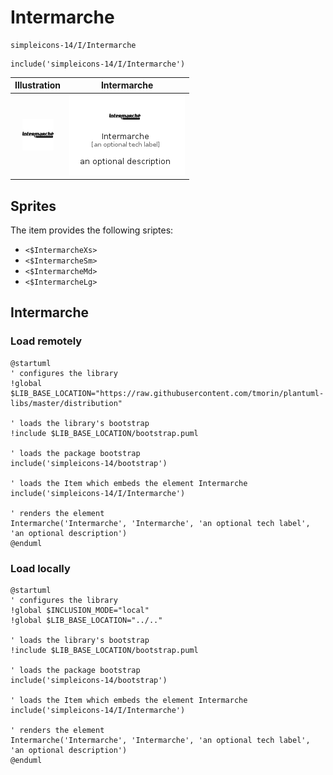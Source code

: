 # Intermarche


```text
simpleicons-14/I/Intermarche
```

```text
include('simpleicons-14/I/Intermarche')
```



| Illustration | Intermarche |
| :---: | :---: |
| ![illustration for Illustration](../../simpleicons-14/I/Intermarche.png) | ![illustration for Intermarche](../../simpleicons-14/I/Intermarche.Local.png) |



## Sprites
The item provides the following sriptes:

- `<$IntermarcheXs>`
- `<$IntermarcheSm>`
- `<$IntermarcheMd>`
- `<$IntermarcheLg>`





## Intermarche

### Load remotely
```plantuml
@startuml
' configures the library
!global $LIB_BASE_LOCATION="https://raw.githubusercontent.com/tmorin/plantuml-libs/master/distribution"

' loads the library's bootstrap
!include $LIB_BASE_LOCATION/bootstrap.puml

' loads the package bootstrap
include('simpleicons-14/bootstrap')

' loads the Item which embeds the element Intermarche
include('simpleicons-14/I/Intermarche')

' renders the element
Intermarche('Intermarche', 'Intermarche', 'an optional tech label', 'an optional description')
@enduml
```

### Load locally
```plantuml
@startuml
' configures the library
!global $INCLUSION_MODE="local"
!global $LIB_BASE_LOCATION="../.."

' loads the library's bootstrap
!include $LIB_BASE_LOCATION/bootstrap.puml

' loads the package bootstrap
include('simpleicons-14/bootstrap')

' loads the Item which embeds the element Intermarche
include('simpleicons-14/I/Intermarche')

' renders the element
Intermarche('Intermarche', 'Intermarche', 'an optional tech label', 'an optional description')
@enduml
```

